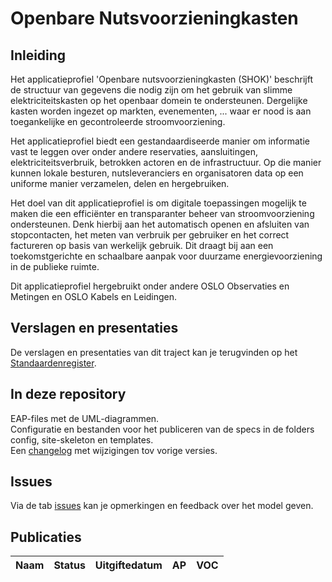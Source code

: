# Openbare Nutsvoorzieningkasten

## Inleiding

Het applicatieprofiel 'Openbare nutsvoorzieningkasten (SHOK)' beschrijft de structuur van gegevens die nodig zijn om het gebruik van slimme elektriciteitskasten op het openbaar domein te ondersteunen. Dergelijke kasten worden ingezet op markten, evenementen, ... waar er nood is aan toegankelijke en gecontroleerde stroomvoorziening.

Het applicatieprofiel biedt een gestandaardiseerde manier om informatie vast te leggen over onder andere reservaties, aansluitingen, elektriciteitsverbruik, betrokken actoren en de infrastructuur. Op die manier kunnen lokale besturen, nutsleveranciers en organisatoren data op een uniforme manier verzamelen, delen en hergebruiken.

Het doel van dit applicatieprofiel is om digitale toepassingen mogelijk te maken die een efficiënter en transparanter beheer van stroomvoorziening ondersteunen. Denk hierbij aan het automatisch openen en afsluiten van stopcontacten, het meten van verbruik per gebruiker en het correct factureren op basis van werkelijk gebruik. Dit draagt bij aan een toekomstgerichte en schaalbare aanpak voor duurzame energievoorziening in de publieke ruimte.
 
Dit applicatieprofiel hergebruikt onder andere OSLO Observaties en Metingen en OSLO Kabels en Leidingen.

## Verslagen en presentaties

De verslagen en presentaties van dit traject kan je terugvinden op het [Standaardenregister](https://data.vlaanderen.be/standaarden/applicatieprofiel-openbare-nutsvoorzieningkasten).

## In deze repository

EAP-files met de UML-diagrammen.\
Configuratie en bestanden voor het publiceren van de specs in de folders config, site-skeleton en templates.\
Een [changelog](https://github.com/Informatievlaanderen/OSLOthema-thermAI/blob/master/CHANGELOG) met wijzigingen tov vorige versies.

## Issues

Via de tab [issues](https://github.com/Informatievlaanderen/OSLOthema-thermAI/issues) kan je opmerkingen en feedback over het model geven.

## Publicaties

| Naam|Status|Uitgiftedatum|AP|VOC|
| --- |--- |---|---|---|
